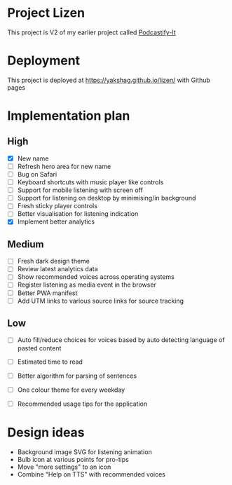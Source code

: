 # Project Lizen

This project is V2 of my earlier project called [Podcastify-It](https://github.com/yakshaG/podcastify-it)

# Deployment
This project is deployed at https://yakshag.github.io/lizen/ with Github pages

# Implementation plan
## High
- [x] New name
- [ ] Refresh hero area for new name
- [ ] Bug on Safari
- [ ] Keyboard shortcuts with music player like controls
- [ ] Support for mobile listening with screen off
- [ ] Support for listening on desktop by minimising/in background
- [ ] Fresh sticky player controls
- [ ] Better visualisation for listening indication
- [x] Implement better analytics

## Medium
- [ ] Fresh dark design theme
- [ ] Review latest analytics data
- [ ] Show recommended voices across operating systems
- [ ] Register listening as media event in the browser
- [ ] Better PWA manifest
- [ ] Add UTM links to various source links for source tracking

## Low
- [ ] Auto fill/reduce choices for voices based by auto detecting language of pasted content
- [ ] Estimated time to read
- [ ] Better algorithm for parsing of sentences
- [ ] One colour theme for every weekday
- [ ] Recommended usage tips for the application


# Design ideas
- Background image SVG for listening animation
- Bulb icon at various points for pro-tips
- Move "more settings" to an icon
- Combine "Help on TTS" with recommended voices
